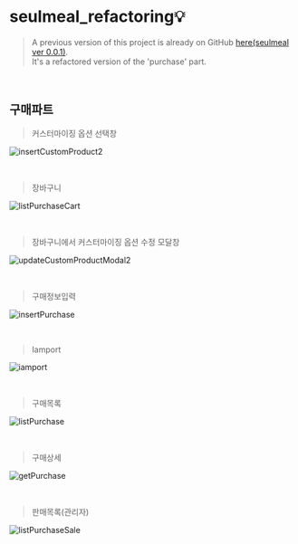# seulmeal_refactoring💡

>A previous version of this project is already on GitHub [here(seulmeal ver 0.0.1)](https://github.com/ttaehee/seulmeal).   
It's a refactored version of the 'purchase' part.

<br>

## 구매파트  

>커스터마이징 옵션 선택창  

![insertCustomProduct2](https://user-images.githubusercontent.com/103614357/184923135-9f552ef1-cd7b-4755-af51-0a6851637601.png)  

<br/>
 
>장바구니  

![listPurchaseCart](https://user-images.githubusercontent.com/103614357/184923206-19e38af9-b468-4030-8cbb-267e5f8cba23.png)  

<br/>

>장바구니에서 커스터마이징 옵션 수정 모달창  

![updateCustomProductModal2](https://user-images.githubusercontent.com/103614357/184923904-84b73f0b-0b47-46ff-b812-68c3f7102810.png)  

<br/> 

>구매정보입력  

![insertPurchase](https://user-images.githubusercontent.com/103614357/184923314-427451da-2081-4e16-8e5e-03b686b7d9b8.png)    

<br/>

>Iamport  

![iamport](https://user-images.githubusercontent.com/103614357/184923589-b0ab1849-2ec4-48b2-905c-be99b47e257b.png)  

<br/>

>구매목록  

![listPurchase](https://user-images.githubusercontent.com/103614357/184923735-952ddc1f-657c-4f92-894b-739e052c52be.png)  

<br/>

>구매상세  

![getPurchase](https://user-images.githubusercontent.com/103614357/184923771-0be7abfc-edbb-4e75-9231-976c82de7306.png)  

<br/>

>판매목록(관리자)  

![listPurchaseSale](https://user-images.githubusercontent.com/103614357/184924031-74defa82-34f2-46d7-81af-30d38a49ffda.png)  

<br/>
